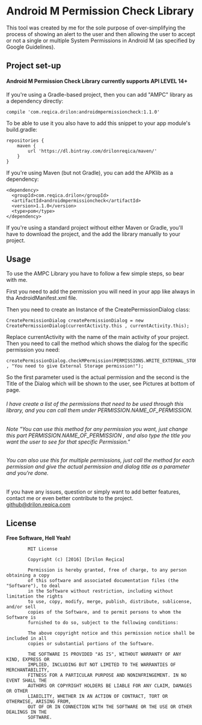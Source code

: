 # Android M Permission Check Library

This tool was created by me for the sole purpose of over-simplifying the process of showing an alert to the user and then allowing the user to accept or not a single or multiple System Permissions in Android M (as specified by Google Guidelines).

## Project set-up

#### Android M Permission Check Library currently supports API LEVEL 14+

If you're using a Gradle-based project, then you can add "AMPC" library as a dependency directly:

```
compile 'com.reqica.drilon:androidmpermissioncheck:1.1.0'
```
To be able to use it you also have to add this snippet to your app module's build.gradle:
```
repositories {
    maven {
        url 'https://dl.bintray.com/drilonreqica/maven/'
    }
}
```
If you're using Maven (but not Gradle), you can add the APKlib as a dependency:
```
<dependency>
  <groupId>com.reqica.drilon</groupId>
  <artifactId>androidmpermissioncheck</artifactId>
  <version>1.1.0</version>
  <type>pom</type>
</dependency>
```

If you're using a standard project without either Maven or Gradle, you'll have to download the project, and the add the library manually to your project.

## Usage

To use the AMPC Library you have to follow a few simple steps, so bear with me.

First you need to add the permission you will need in your app like always in tha AndroidManifest.xml file.

Then you need to create an Instance of the CreatePermissionDialog class:
```
CreatePermissionDialog createPermissionDialog = new CreatePermissionDialog(currentActivity.this , currentActivity.this);
```
Replace currentActivity with the name of the main activity of your project.
Then you need to call the method which shows the dialog for the specific permission you need:
```
createPermissionDialog.checkMPermission(PERMISSIONS.WRITE_EXTERNAL_STORAGE , "You need to give External Storage permission!");
```
So the first parameter used is the actual permission and the second is the Title of the Dialog which will be shown to the user, see Pictures at bottom of page.
###### I have create a list of the permissions that need to be used through this library, and you can call them under PERMISSION.NAME_OF_PERMISSION.
###### Note "You can use this method for any permission you want, just change this part PERMISSION.NAME_OF_PERMISSION , and also type the title you want the user to see for that specific Permission."
###### You can also use this for multiple permissions, just call the method for each permission and give the actual permission and dialog title as a parameter and you're done.

If you have any issues, question or simply want to add better features, contact me or even better contribute to the project.
<github@drilon.reqica.com>

License
----

**Free Software, Hell Yeah!**

```
        MIT License
        
        Copyright (c) [2016] [Drilon Reçica]

        Permission is hereby granted, free of charge, to any person obtaining a copy
        of this software and associated documentation files (the "Software"), to deal
        in the Software without restriction, including without limitation the rights
        to use, copy, modify, merge, publish, distribute, sublicense, and/or sell
        copies of the Software, and to permit persons to whom the Software is
        furnished to do so, subject to the following conditions:

        The above copyright notice and this permission notice shall be included in all
        copies or substantial portions of the Software.

        THE SOFTWARE IS PROVIDED "AS IS", WITHOUT WARRANTY OF ANY KIND, EXPRESS OR
        IMPLIED, INCLUDING BUT NOT LIMITED TO THE WARRANTIES OF MERCHANTABILITY,
        FITNESS FOR A PARTICULAR PURPOSE AND NONINFRINGEMENT. IN NO EVENT SHALL THE
        AUTHORS OR COPYRIGHT HOLDERS BE LIABLE FOR ANY CLAIM, DAMAGES OR OTHER
        LIABILITY, WHETHER IN AN ACTION OF CONTRACT, TORT OR OTHERWISE, ARISING FROM,
        OUT OF OR IN CONNECTION WITH THE SOFTWARE OR THE USE OR OTHER DEALINGS IN THE
        SOFTWARE.
```
